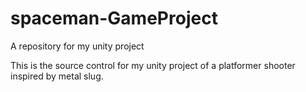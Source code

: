 # spaceman-GameProject
A repository for my unity project


This is the source control for my unity project of a platformer shooter inspired by metal slug.
